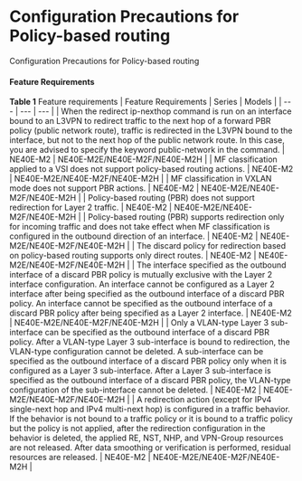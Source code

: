 Configuration Precautions for Policy-based routing
==================================================

Configuration Precautions for Policy-based routing

#### Feature Requirements

**Table 1** Feature requirements
| Feature Requirements | Series | Models |
| --- | --- | --- |
| When the redirect ip-nexthop command is run on an interface bound to an L3VPN to redirect traffic to the next hop of a forward PBR policy (public network route), traffic is redirected in the L3VPN bound to the interface, but not to the next hop of the public network route. In this case, you are advised to specify the keyword public-network in the command. | NE40E-M2 | NE40E-M2E/NE40E-M2F/NE40E-M2H |
| MF classification applied to a VSI does not support policy-based routing actions. | NE40E-M2 | NE40E-M2E/NE40E-M2F/NE40E-M2H |
| MF classification in VXLAN mode does not support PBR actions. | NE40E-M2 | NE40E-M2E/NE40E-M2F/NE40E-M2H |
| Policy-based routing (PBR) does not support redirection for Layer 2 traffic. | NE40E-M2 | NE40E-M2E/NE40E-M2F/NE40E-M2H |
| Policy-based routing (PBR) supports redirection only for incoming traffic and does not take effect when MF classification is configured in the outbound direction of an interface. | NE40E-M2 | NE40E-M2E/NE40E-M2F/NE40E-M2H |
| The discard policy for redirection based on policy-based routing supports only direct routes. | NE40E-M2 | NE40E-M2E/NE40E-M2F/NE40E-M2H |
| The interface specified as the outbound interface of a discard PBR policy is mutually exclusive with the Layer 2 interface configuration. An interface cannot be configured as a Layer 2 interface after being specified as the outbound interface of a discard PBR policy. An interface cannot be specified as the outbound interface of a discard PBR policy after being specified as a Layer 2 interface. | NE40E-M2 | NE40E-M2E/NE40E-M2F/NE40E-M2H |
| Only a VLAN-type Layer 3 sub-interface can be specified as the outbound interface of a discard PBR policy. After a VLAN-type Layer 3 sub-interface is bound to redirection, the VLAN-type configuration cannot be deleted. A sub-interface can be specified as the outbound interface of a discard PBR policy only when it is configured as a Layer 3 sub-interface. After a Layer 3 sub-interface is specified as the outbound interface of a discard PBR policy, the VLAN-type configuration of the sub-interface cannot be deleted. | NE40E-M2 | NE40E-M2E/NE40E-M2F/NE40E-M2H |
| A redirection action (except for IPv4 single-next hop and IPv4 multi-next hop) is configured in a traffic behavior. If the behavior is not bound to a traffic policy or it is bound to a traffic policy but the policy is not applied, after the redirection configuration in the behavior is deleted, the applied RE, NST, NHP, and VPN-Group resources are not released. After data smoothing or verification is performed, residual resources are released. | NE40E-M2 | NE40E-M2E/NE40E-M2F/NE40E-M2H |